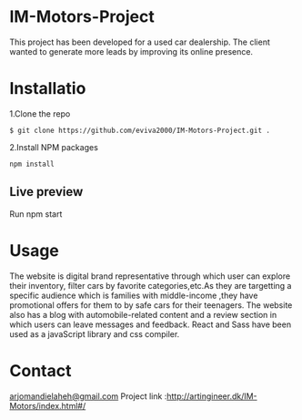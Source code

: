 # IM-Motors-Project
This project has been developed for a used car dealership. The client wanted to generate more leads by improving its online presence.

# Installatio
1.Clone the repo
```
$ git clone https://github.com/eviva2000/IM-Motors-Project.git .
```
2.Install NPM packages
```
npm install
```
## Live preview
Run npm start
# Usage
The website is digital brand representative through which user can explore their inventory, filter cars by favorite categories,etc.As they are targetting a specific audience which is families with middle-income ,they have promotional offers for them to by safe cars for their teenagers.
The website also has a blog with automobile-related content and a review section in which users can leave messages and feedback.
React and Sass have been used as a javaScript library and css compiler.
# Contact
arjomandielaheh@gmail.com
Project link :http://artingineer.dk/IM-Motors/index.html#/

